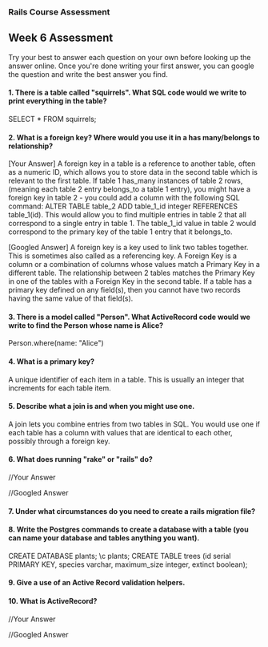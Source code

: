 ### Rails Course Assessment

## Week 6 Assessment

Try your best to answer each question on your own before looking up the answer online. Once you're done writing your first answer, you can google the question and write the best answer you find.


#### 1. There is a table called "squirrels". What SQL code would we write to print everything in the table?
SELECT * FROM squirrels;

#### 2. What is a foreign key? Where would you use it in a has many/belongs to relationship?


[Your Answer]
A foreign key in a table is a reference to another table, often as a numeric ID, which allows you to store data in the second table which is relevant to the first table. If table 1 has_many instances of table 2 rows, (meaning each table 2 entry belongs_to a table 1 entry), you might have a foreign key in table 2 - you could add a column with the following SQL command: ALTER TABLE table_2 ADD table_1_id integer REFERENCES table_1(id). This would allow you to find multiple entries in table 2 that all correspond to a single entry in table 1. The table_1_id value in table 2 would correspond to the primary key of the table 1 entry that it belongs_to.

[Googled Answer]
A foreign key is a key used to link two tables together. This is sometimes also called as a referencing key. A Foreign Key is a column or a combination of columns whose values match a Primary Key in a different table. The relationship between 2 tables matches the Primary Key in one of the tables with a Foreign Key in the second table. If a table has a primary key defined on any field(s), then you cannot have two records having the same value of that field(s).

#### 3. There is a model called "Person". What ActiveRecord code would we write to find the Person whose name is Alice?
Person.where(name: "Alice")

#### 4. What is a primary key?
A unique identifier of each item in a table. This is usually an integer that increments for each table item.

#### 5. Describe what a join is and when you might use one.
A join lets you combine entries from two tables in SQL. You would use one if each table has a column with values that are identical to each other, possibly through a foreign key.

#### 6. What does running "rake" or "rails" do?

//Your Answer

//Googled Answer


#### 7. Under what circumstances do you need to create a rails migration file?


#### 8. Write the Postgres commands to create a database with a table (you can name your database and tables anything you want).
CREATE DATABASE plants;
\c plants;
CREATE TABLE trees (id serial PRIMARY KEY, species varchar, maximum_size integer, extinct boolean);
#### 9. Give a use of an Active Record validation helpers.


#### 10. What is ActiveRecord?

//Your Answer

//Googled Answer
